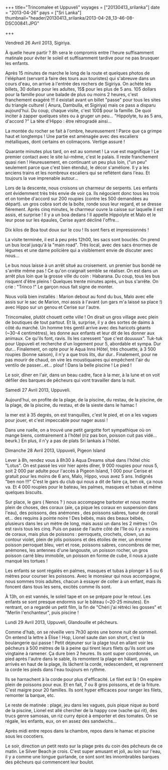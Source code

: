 +++
title="Trincomalee et Uppuveli"
voyages = ["20130413_srilanka"]
date = "2013-04-26"
pays = ["Sri Lanka"]
thumbnail="header/20130413_srilanka/2013-04-28_13-46-08-DSC00841.JPG"

+++


Vendredi 26 Avril 2013, Sigiriya.

À quelle heure partir ? 8h sera le compromis entre l'heure suffisamment matinale pour éviter le soleil et suffisamment tardive pour ne pas brusquer les enfants.

Après 15 minutes de marche le long de la route et quelques photos de l'éléphant (servant à faire des tours aux touristes) qui s'abreuve dans un cours d'eau, on arrive à l'entrée des rochers de Sigiriya. On achète les billets, 30 dollars pour les adultes, 15$ pour les plus de 5 ans. 105 dollars pour la famille pour une balade de plus ou moins 2 heures, c'est franchement exagéré !!! il existait avant un billet "passe" pour tous les sites du triangle culturel ( Anura, Dambulla, et Sigiriya) mais ce pass a disparu aujourd'hui. Du coup, chaque visite, c'est 100$ pour la famille. De quoi inciter à zapper quelques sites ou à gruger un peu... "Hippolyte, tu as 5 ans, d'accord ?" La tête d'Hippo : être rétrogradé ainsi...

La montée du rocher se fait à l'ombre, heureusement ! Parce que ça grimpe haut et longtemps ! Une partie est aménagée avec des escaliers métalliques, dont certains en colimaçons. Vertige assuré !

Quarante minutes plus tard, on est au sommet ! La vue est magnifique ! Le premier contact avec le site lui-même, c'est le palais. Il reste franchement quasi rien !
Heureusement, en continuant un peu plus loin, ("un peu" seulement parce que c'est bien étendu), le décor s'améliore. Il y a les anciens trains et les nombreux escaliers qui se reflètent dans l'eau. Et  toujours la vue imprenable autour...

Lors de la descente, nous croisons un charmeur de serpents. Les enfants ont évidemment très très envie de voir ça. Ils négocient donc tous les trois et on tombe d'accord sur 200 roupies (contre les 500 demandées au départ). un gros cobra sort de la boîte, ronde sous leur regard, et se dresse fièrement. Après cinq minutes, le charmeur ouvre la caisse sur laquelle il est assis, et surprise ! Il y a un boa dedans ! Il appelle Hippolyte et Malo et le leur pose sur les épaules, Cerise ayant décliné l'offre...

Dix kilos de Boa tout doux sur le cou ! Ils sont fiers et impressionnés !

La visite terminée, il est à peu près 12h00, les sacs sont bouclés. On prend un bus local  jusqu'à la "main road". Très local, avec des sacs énormes de légumes et une dame policière qui a visiblement envie de discuter avec nous...

Le bus nous laisse à un arrêt situé au croisement. un premier bus bondé ne s'arrête même pas ! Ce qu'on craignait semble se réaliser. On est dans un arrêt plus loin que la grosse ville du coin : Habarana. Du coup, tous les bus risquent d'être pleins ! Quelques trente minutes après, un bus s'arrête. On crie : "Trinco !" Le garçon nous fait signe de monter.

Nous voilà bien installés : Marion debout au fond du bus, Malo avec elle assis sur le sac de Marion, moi assis à l'avant (un gars m'a laissé sa place !) avec Hippo sur un genou et Cerise sur l'autre.

Trincomalee, plutôt chouett cette ville ! On dirait un gros village avec plein de boutiques de tout partout. Et là, surprise, il y a des sortes de daims à côté du marché. Un homme très gentil arrive avec des haricots géants (~30-4 centimètres), les donne aux enfants et leur dit de les donner aux animaux. Ce qu'ils font, ravis. Ils les caressent "que c'est douuuux". Tuk-tuk pour Uppuveli et recherche d'un logement pour 5, abordable et sympa. Dur dur... Finalement, on opte pour le Aqua Inns Hôtel, très chouette, à 3 500 roupies (bonne saison), il n'y a que trois lits, dur dur.. Finalement, pour ne pas mourir de chaud, on vire les moustiquaires qui empêchent l'air du ventilo de passer...et... plouf ! Dans la belle piscine ! Le pied !

Le soir, dîner en l'air, dans un beau cadre, face à la mer, à la lune et on voit défiler des barques de pêcheurs qui vont travailler dans la nuit.


Samedi 27 Avril 2013, Uppuveli.

Aujourd'hui, on profite de la plage, de la piscine, du restau, de la piscine, de la plage, de la piscine, du restau, et de la sieste dans le hamac !

la mer est à 35 degrés, on est tranquilles, c'est le pied, et on a les vagues pour jouer, et c'est impeccable pour nager aussi !

Dans une ruelle, on a trouvé une petit gargotte fort sympathique où on mange biens, contrairement à l'hôtel (riz pas bon, poisson cuit pas vidé... beurk.) En plus, il n'y a pas de plats Sri lankais à l'hôtel.


Dimanche 28 Avril 2013, Uppuveli, Pigeon Island

Lever à 8h, rendez vous à 8h30 à Aqua Dreams situé dans l'hôtel chic "Lotus". On est passé les voir hier après dîner, 9 000 roupies pour nous 5, soit 2 000 par adulte pour l'accès à Pigeon Island, 1 000 pour Cerise et gratuit pour les moins de 6 ans, Malo, Hippo, vous avez 5 ans. Indignés "ben non !!!" C'est le gars du club qui nous a dit de faire ça, ben ok, ça nous va. Et 4 000 roupies pour le bateau, les palmes, masques et tubas et même quelques biscuits. 

Sur place, le gars ( Nenos ? ) nous accompagne barboter et nous montre plein de choses, des coraux (aïe, ça pique les coraux en suspension dans l'eau), des poissons, des anémones , des poissons sabres, tueur de corail et... des requins à pointe noire ! Des bébés, mais des beaux bébés, plusieurs dans les un mètre de long, mais aussi un dans les 2 mètres ! On est ravis tous les cinq. Puis on passe de l'autre côté de l'île où il y a moins de coraux, mais plus de poissons : perroquets, crochets, clown, un au contour violet, plein de jolis poissons et des étoiles de mer, un énorme poisson perroquet bleu, vert et rose, poissons sabres, concombres de mer, anémones, les antennes d'une langouste, un poisson rocher, un gros poisson carré bleu immobile, un poisson en forme de cube, il nous a juste manqué les tortues !

Les enfants se sont régalés en palmes, masques et tubas à plonger à 5 ou 6 mètres pour courser les poissons. Avec le monsieur qui nous accompagne, nous sommes trois adultes, chacun à essayer de coller à un enfant, mais ils foncent dans tous les sens, excités comme ils sont.

À 13h, on est vannés, le soleil tape et on se prépare pour le retour. Les enfants se sont presque endormis sur le bâteau (~20-25 minutes). En rentrant, on a regardé un petit film, la fin de "Chéri j'ai rétréci les gosses" et "Merlin l'enchanteur", puis piscine !


Lundi 29 Avril 2013, Uppuveli, Glandouille et pêcheurs.

Comme d'hab, on se réveille vers 7h30 après une bonne nuit de sommeil.
On entend la lettre à Élise ! Hop, Lionel saute dan son short, c'est la boulangerie qui passe ! Petit déjeuner sur la plage tout en allant voir les pêcheurs à 500 mètres de là à peine qui tirent leurs filets qu'ils sont une vingtaine à ramener. Ça dure bien 2 heures. Ils sont super coordonnés, un pied après l'autre dans le sable, ils remontent la plage en hâlant, puis arrivés en haut de la plage, ils lâchent la corde, redescendent, et reprennent la corde les pieds dans l'eau toujours en rythme.

Ils se harnachent à la corde pour plus d'efficacité. Le filet est là ! On espère plein de poissons pour eux. Et en fait, 7 ou 8 gros poissons, et de la friture. C'est maigre pour 20 familles.
Ils sont hyper efficaces pour ranger les filets, remonter la barque, etc.

Le reste de matinée : plage, jeu dans les vagues, puis pique nique au bord de la piscine, Lionel est allé chercher de la happy cow (vache qui rit), des trucs genre samosas, un riz curry épicé à emporter et des tomates. On se régale, les enfants, eux, on en assez des sandwichs...

Après midi entre repos dans la chambre, repos dans le hamac et piscine sous les cocotiers.

Le soir, direction un petit resto sur la plage près du coin des pêcheurs de ce matin. Le Silver Beach je crois. C'est super amusant et joli, au loin sur l'eau, il y a comme une longue guirlande, ce sont sont les innombrables barques des pêcheurs qui commencent leur boulot.


